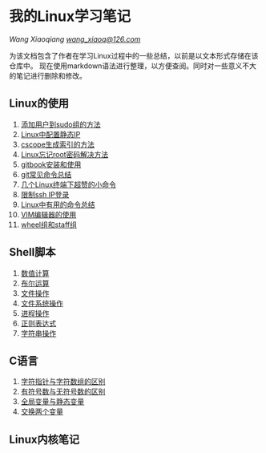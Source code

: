 # 我的Linux学习笔记
*Wang Xiaoqiang <wang_xiaoq@126.com>*

为该文档包含了作者在学习Linux过程中的一些总结，以前是以文本形式存储在该仓库中。
现在使用markdown语法进行整理，以方便查阅。同时对一些意义不大的笔记进行删除和修改。

## Linux的使用

1. [添加用户到sudo组的方法](linux_use/add_sudo.md)
2. [Linux中配置静态IP](linux_use/configure_static_ip.md)
3. [cscope生成索引的方法](linux_use/cscope.md)
4. [Linux忘记root密码解决方法](linux_use/forget_root_passwd.md)
5. [gitbook安装和使用](linux_use/gitbook_install.md)
6. [git常见命令总结](linux_use/git-use.md)
7. [几个Linux终端下超赞的小命令](linux_use/interesting-command.md)
8. [限制ssh IP登录](linux_use/limit-ssh-login.md)
9. [Linux中有用的命令总结](linux_use/useful-command.mkd)
10. [VIM编辑器的使用](linux_use/vim-use.md)
11. [wheel组和staff组](linux_use/wheel-staff-group.md)


## Shell脚本
1. [数值计算](shell/arithmatic.md)
2. [布尔运算](shell/bool.md)
3. [文件操作](shell/file.md)
4. [文件系统操作](shell/filesystem.md)
5. [进程操作](shell/process.md)
6. [正则表达式](shell/regular-expression.md)
7. [字符串操作](shell/string.md)

## C语言
1. [字符指针与字符数组的区别](c/char_array_and_string.md)
2. [有符号数与无符号数的区别](c/sign_and_unsign_number.md)
3. [全局变量与静态变量](c/static_global_variable.md)
4. [交换两个变量](c/swap-two-variable.md)

## Linux内核笔记